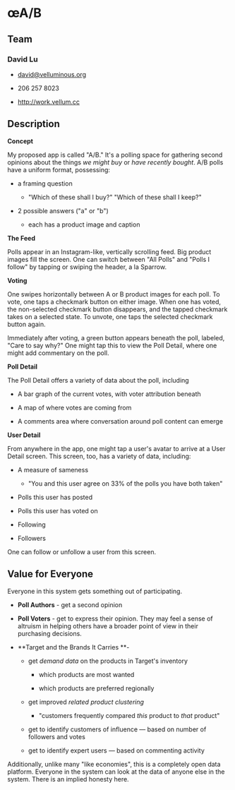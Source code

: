 œA/B
===



Team
----



### David Lu

-   david@velluminous.org

-   206 257 8023

-   http://work.vellum.cc



Description
-----------



**Concept**

My proposed app is called "A/B." It's a polling space for gathering second
opinions about the things *we might buy* or *have recently bought*. A/B polls
have a uniform format, possessing:

-   a framing question

    -   "Which of these shall I buy?" "Which of these shall I keep?"

-   2 possible answers ("a" or "b")

    -   each has a product image and caption



**The Feed**

Polls appear in an Instagram-like, vertically scrolling feed. Big product images
fill the screen. One can switch between "All Polls" and "Polls I follow" by
tapping or swiping the header, a la Sparrow.



**Voting**

One swipes horizontally between A or B product images for each poll. To vote,
one taps a checkmark button on either image. When one has voted, the
non-selected checkmark button disappears, and the tapped checkmark takes on a
selected state. To unvote, one taps the selected checkmark button again.



Immediately after voting, a green button appears beneath the poll, labeled,
"Care to say why?" One might tap this to view the Poll Detail, where one might
add commentary on the poll.



**Poll Detail**

The Poll Detail offers a variety of data about the poll, including

-   A bar graph of the current votes, with voter attribution beneath

-   A map of where votes are coming from

-   A comments area where conversation around poll content can emerge



**User Detail**

From anywhere in the app, one might tap a user's avatar to arrive at a User
Detail screen. This screen, too, has a variety of data, including:

-   A measure of sameness

    -   "You and this user agree on 33% of the polls you have both taken"

-   Polls this user has posted

-   Polls this user has voted on

-   Following

-   Followers



One can follow or unfollow a user from this screen.



Value for Everyone
------------------

Everyone in this system gets something out of participating.

-   **Poll Authors** - get a second opinion

-   **Poll Voters** - get to express their opinion. They may feel a sense of
    altruism in helping others have a broader point of view in their purchasing
    decisions.

-   **Target and the Brands It Carries **-

    -   get *demand data* on the products in Target's inventory

        -   which products are most wanted

        -   which products are preferred regionally

    -   get improved *related product clustering*

        -   "customers frequently compared *this* product to *that* product"

    -   get to identify customers of influence — based on number of followers
        and votes

    -   get to identify expert users — based on commenting activity



Additionally, unlike many "like economies", this is a completely open data
platform. Everyone in the system can look at the data of anyone else in the
system. There is an implied honesty here.
